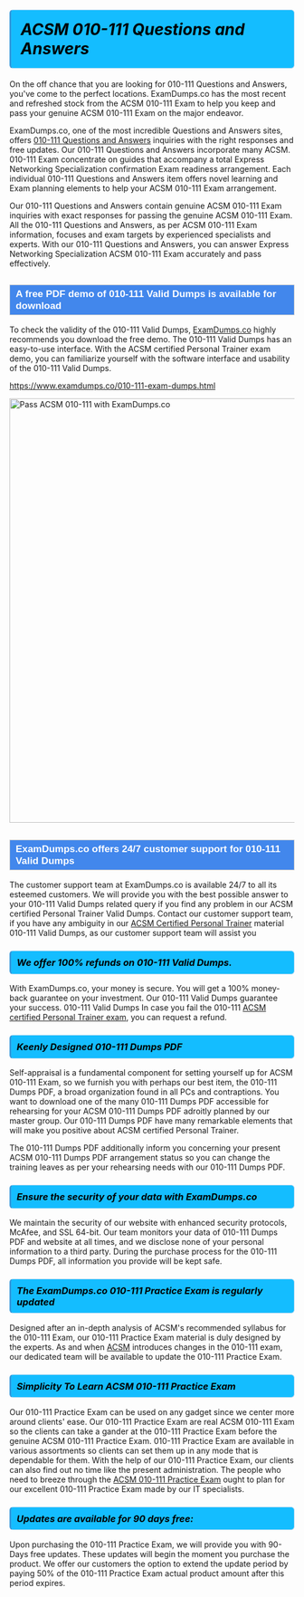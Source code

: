 <h1>                <strong><span style="display: block; color: #000000; background: #14BDFF; border: 0.5px solid #AED6F1; border-left: 3px solid #3498DB; padding: .6em; border-radius: 6px;">                     <em>ACSM 010-111 <span class="exam_variation">Questions and Answers</span> </em>                </span></strong>            </h1>                        <p>On the off chance that you are looking for 010-111 <span class="exam_variation">Questions and Answers</span>, you've come to the perfect locations.             ExamDumps.co has the most recent and refreshed stock from the ACSM 010-111 Exam to help you keep and pass your genuine ACSM 010-111 Exam on the major endeavor.</p>                        <p>ExamDumps.co, one of the most incredible <span class="exam_variation">Questions and Answers</span> sites, offers <a href="https://www.examdumps.co/010-111-exam-dumps.html">010-111 <span class="exam_variation">Questions and Answers</span></a> inquiries with the right responses and free updates. Our 010-111 <span class="exam_variation">Questions and Answers</span> incorporate             many ACSM. 010-111 Exam concentrate on guides that accompany a total Express Networking Specialization confirmation Exam readiness arrangement. Each individual             010-111 <span class="exam_variation">Questions and Answers</span> item offers novel learning and Exam planning elements to help your ACSM 010-111 Exam arrangement.</p>                        <p>Our 010-111 <span class="exam_variation">Questions and Answers</span> contain genuine ACSM 010-111 Exam inquiries with exact responses for passing the genuine ACSM 010-111 Exam. All the 010-111 <span class="exam_variation">Questions and Answers</span>,             as per ACSM 010-111 Exam information, focuses and exam targets by experienced specialists and experts. With our 010-111 <span class="exam_variation">Questions and Answers</span>, you can answer             Express Networking Specialization ACSM 010-111 Exam accurately and pass effectively.</p>                        <h2 style="background: #4287ec; border: 1px solid #cccccc; padding: 5px 10px;">                <span style="color: #ffffff;">                    <span style="font-size: 11pt;">                        <span style="line-height: normal;">                            <span style="font-family: Calibri,sans-serif;">                                <strong>                                    <span style="font-size: 13.0pt;">A free PDF demo of 010-111 <span class="exam_variation2">Valid Dumps</span> is available for download</span>                                </strong>                            </span>                        </span>                    </span>                </span>            </h2>                        <p>To check the validity of the 010-111 <span class="exam_variation2">Valid Dumps</span>, <a href="https://www.examdumps.co/">ExamDumps.co</a> highly recommends you download the free demo. The 010-111 <span class="exam_variation2">Valid Dumps</span> has an easy-to-use interface.             With the ACSM certified Personal Trainer exam demo, you can familiarize yourself with the software interface and usability of the 010-111 <span class="exam_variation2">Valid Dumps</span>.</p>                        <p><a href="https://www.examdumps.co/010-111-exam-dumps.html">https://www.examdumps.co/010-111-exam-dumps.html</a></p>                        <p><a href="https://www.examdumps.co/"><img src="https://www.examdumps.co//images/banners/big-sale-20-percent-discount-offer-examdumps.jpg" class="postImage" alt="Pass ACSM 010-111 with ExamDumps.co" width="750"></a></p>                            <h2 style="background: #4287ec; border: 1px solid #cccccc; padding: 5px 10px;">                <span style="color: #ffffff;">                    <span style="font-size: 11pt;">                        <span style="line-height: normal;">                            <span style="font-family: Calibri,sans-serif;">                                <strong>                                    <span style="font-size: 13.0pt;">ExamDumps.co offers 24/7 customer support for 010-111 <span class="exam_variation2">Valid Dumps</span> </span>                                </strong>                            </span>                        </span>                    </span>                </span>            </h2>                        <p>The customer support team at ExamDumps.co is available 24/7 to all its esteemed customers. We will provide you with the best possible answer to your 010-111 <span class="exam_variation2">Valid Dumps</span>            related query if you find any problem in our ACSM certified Personal Trainer <span class="exam_variation2">Valid Dumps</span>. Contact our customer support team, if you have any ambiguity in             our <a href="https://www.examdumps.co/acsm-cpt-exam-dumps.html">ACSM Certified Personal Trainer</a> material 010-111 <span class="exam_variation2">Valid Dumps</span>, as our customer support team will assist you</p>                        <h3>                <strong>                    <span style="display: block; color: #000000; background: #14BDFF; border: 0.5px solid #AED6F1; border-left: 3px solid #3498DB; padding: .6em; border-radius: 6px;">                        <em>We offer 100% refunds on 010-111 <span class="exam_variation2">Valid Dumps</span>.</em>                    </span>                </strong>            </h3>                        <p>With ExamDumps.co, your money is secure. You will get a 100% money-back guarantee on your investment. Our 010-111 <span class="exam_variation2">Valid Dumps</span> guarantee your success.             010-111 <span class="exam_variation2">Valid Dumps</span> In case you fail the 010-111 <a href="https://www.examdumps.co/010-111-exam-dumps.html">ACSM certified Personal Trainer exam</a>, you can request a refund.</p>                        <h3>                <strong>                    <span style="display: block; color: #000000; background: #14BDFF; border: 0.5px solid #AED6F1; border-left: 3px solid #3498DB; padding: .6em; border-radius: 6px;">                        <em>Keenly Designed 010-111 <span class="exam_variation3">Dumps PDF</span></em>                    </span>                </strong>            </h3>                        <p>Self-appraisal is a fundamental component for setting yourself up for ACSM 010-111 Exam, so we furnish you with perhaps our best item, the 010-111 <span class="exam_variation3">Dumps PDF</span>,             a broad organization found in all PCs and contraptions. You want to download one of the many 010-111 <span class="exam_variation3">Dumps PDF</span> accessible for rehearsing for your             ACSM 010-111 <span class="exam_variation3">Dumps PDF</span> adroitly planned by our master group. Our 010-111 <span class="exam_variation3">Dumps PDF</span> have many remarkable elements that will make you             positive about ACSM certified Personal Trainer.</p>                        <p>The 010-111 <span class="exam_variation3">Dumps PDF</span> additionally inform you concerning your present ACSM 010-111 <span class="exam_variation3">Dumps PDF</span> arrangement status so you can change the training             leaves as per your rehearsing needs with our 010-111 <span class="exam_variation3">Dumps PDF</span>.</p>                        <h3>                <strong>                    <span style="display: block; color: #000000; background: #14BDFF; border: 0.5px solid #AED6F1; border-left: 3px solid #3498DB; padding: .6em; border-radius: 6px;">                        <em>Ensure the security of your data with ExamDumps.co </em>                    </span>                </strong>            </h3>                        <p>We maintain the security of our website with enhanced security protocols, McAfee, and SSL 64-bit. Our team monitors your data of 010-111 <span class="exam_variation3">Dumps PDF</span> and website at all times,             and we disclose none of your personal information to a third party. During the purchase process for the 010-111 <span class="exam_variation3">Dumps PDF</span>, all information you provide will be kept safe.</p>                        <h3>                <strong>                    <span style="display: block; color: #000000; background: #14BDFF; border: 0.5px solid #AED6F1; border-left: 3px solid #3498DB; padding: .6em; border-radius: 6px;">                        <em>The ExamDumps.co 010-111 <span class="exam_variation4">Practice Exam</span> is regularly updated </em>                    </span>                </strong>            </h3>                        <p>Designed after an in-depth analysis of ACSM's recommended syllabus for the 010-111 Exam, our 010-111 <span class="exam_variation4">Practice Exam</span> material is duly designed by the experts.             As and when <a href="https://www.examdumps.co/acsm-exam-dumps.html">ACSM</a> introduces changes in the 010-111 exam, our dedicated team will be available to update the 010-111 <span class="exam_variation4">Practice Exam</span>.</p>                        <h3>                <strong>                    <span style="display: block; color: #000000; background: #14BDFF; border: 0.5px solid #AED6F1; border-left: 3px solid #3498DB; padding: .6em; border-radius: 6px;">                        <em>Simplicity To Learn ACSM 010-111 <span class="exam_variation4">Practice Exam</span></em>                    </span>                </strong>            </h3>                        <p>Our 010-111 <span class="exam_variation4">Practice Exam</span> can be used on any gadget since we center more around clients' ease. Our 010-111 <span class="exam_variation4">Practice Exam</span> are real ACSM 010-111 Exam             so the clients can take a gander at the 010-111 <span class="exam_variation4">Practice Exam</span> before the genuine ACSM 010-111 <span class="exam_variation4">Practice Exam</span>. 010-111 <span class="exam_variation4">Practice Exam</span> are available in various assortments             so clients can set them up in any mode that is dependable for them. With the help of our 010-111 <span class="exam_variation4">Practice Exam</span>, our clients can also find out no time like the present administration.             The people who need to breeze through the <a href="https://www.examdumps.co/010-111-exam-dumps.html">ACSM 010-111 <span class="exam_variation4">Practice Exam</span></a> ought to plan for our excellent 010-111 <span class="exam_variation4">Practice Exam</span> made by our IT specialists.</p>                        <h3>                <strong>                    <span style="display: block; color: #000000; background: #14BDFF; border: 0.5px solid #AED6F1; border-left: 3px solid #3498DB; padding: .6em; border-radius: 6px;">                        <em>Updates are available for 90 days free:</em>                    </span>                </strong>            </h3>                        <p>Upon purchasing the 010-111 <span class="exam_variation4">Practice Exam</span>, we will provide you with 90-Days free updates. These updates will begin the moment you purchase the product.             We offer our customers the option to extend the update period by paying 50% of the 010-111 <span class="exam_variation4">Practice Exam</span> actual product amount after this period expires.</p>                    
